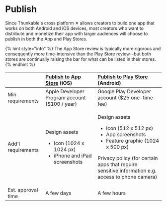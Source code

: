 # Publish

Since Thunkable's cross platform ✕ allows creators to build one app that works on both Android and iOS devices, most creators who want to distribute and monetize their app with larger audiences will choose to publish in both the App and Play Stores.

{% hint style="info" %}
The App Store review is typically more rigorous and consequently more time-intensive than the Play Store review--but both stores are continually raising the bar for what can be listed in their stores. 
{% endhint %}

<table>
  <thead>
    <tr>
      <th style="text-align:left"></th>
      <th style="text-align:left"><a href="publish-to-app-store-ios.md">Publish to App Store</a> (iOS)</th>
      <th
      style="text-align:left"><a href="publish-to-play-store-android.md">Publish to Play Store</a> (Android)</th>
    </tr>
  </thead>
  <tbody>
    <tr>
      <td style="text-align:left">Min requirements</td>
      <td style="text-align:left">Apple Developer Program account ($100 / year)</td>
      <td style="text-align:left">Google Play Developer account ($25 one-time fee)</td>
    </tr>
    <tr>
      <td style="text-align:left">Add'l requirements</td>
      <td style="text-align:left">
        <p>Design assets</p>
        <ul>
          <li>Icon (1024 x 1024 px)</li>
          <li>iPhone and iPad screenshots</li>
        </ul>
      </td>
      <td style="text-align:left">
        <p>Design assets</p>
        <ul>
          <li>Icon (512 x 512 px)</li>
          <li>App screenshots</li>
          <li>Feature graphic (1024 x 500 px)</li>
        </ul>
        <p>Privacy policy (for certain apps that require sensitive information e.g.
          access to phone camera)</p>
      </td>
    </tr>
    <tr>
      <td style="text-align:left">Est. approval time</td>
      <td style="text-align:left">A few days</td>
      <td style="text-align:left">A few hours</td>
    </tr>
  </tbody>
</table>

